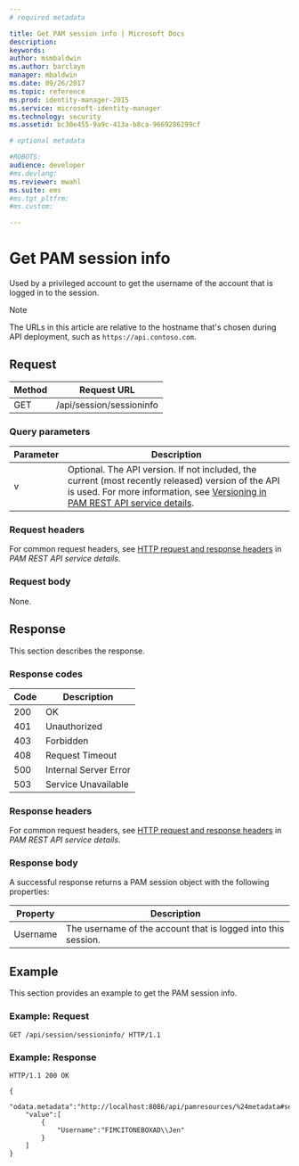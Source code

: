 ```yaml
---
# required metadata

title: Get PAM session info | Microsoft Docs
description:
keywords:
author: msmbaldwin
ms.author: barclayn
manager: mbaldwin
ms.date: 09/26/2017
ms.topic: reference
ms.prod: identity-manager-2015
ms.service: microsoft-identity-manager
ms.technology: security
ms.assetid: bc30e455-9a9c-413a-b8ca-9669286299cf

# optional metadata

#ROBOTS:
audience: developer
#ms.devlang:
ms.reviewer: mwahl
ms.suite: ems
#ms.tgt_pltfrm:
#ms.custom:

---
```


# Get PAM session info
Used by a privileged account to get the username of the account that is logged in to the session.

>[!NOTE]
>The URLs in this article are relative to the hostname that's chosen during API deployment, such as `https://api.contoso.com`.

## Request

Method  |Request URL  
---------|---------
GET     |/api/session/sessioninfo

### Query parameters

Parameter | Description
----------|--------------
v | Optional. The API version. If not included, the current (most recently released) version of the API is used. For more information, see [Versioning in PAM REST API service details](privileged-access-management-rest-api-service-details.md#versioning).

### Request headers
For common request headers, see [HTTP request and response headers](privileged-access-management-rest-api-service-details.md#http-request-and-response-headers) in *PAM REST API service details*.

### Request body
None.

## Response
This section describes the response.

### Response codes
Code  |Description  
---------|---------
200 | OK
401 | Unauthorized
403 | Forbidden
408 | Request Timeout   
500 | Internal Server Error
503 | Service Unavailable

### Response headers
For common request headers, see [HTTP request and response headers](privileged-access-management-rest-api-service-details.md#http-request-and-response-headers) in *PAM REST API service details*.

### Response body
A successful response returns a PAM session object with the following properties:

Property | Description
--------|-------------
Username | The username of the account that is logged into this session.

## Example
This section provides an example to get the PAM session info.

### Example: Request 

```
GET /api/session/sessioninfo/ HTTP/1.1
```

### Example: Response

```
HTTP/1.1 200 OK

{
    "odata.metadata":"http://localhost:8086/api/pamresources/%24metadata#sessioninfo",
    "value":[
        {
            "Username":"FIMCITONEBOXAD\\Jen"
        }
    ]
}
```       
